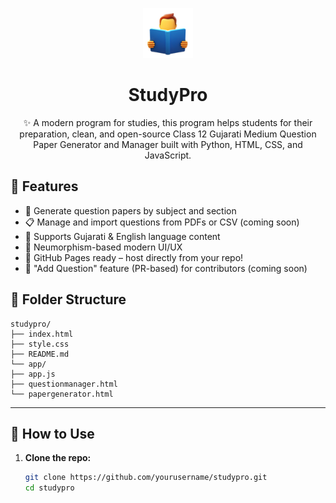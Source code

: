 <p align="center">
  <img src="assets/icon.png" alt="StudyPro Logo" height="80">
</p>

<strong>
<h1 align="center">StudyPro</h1>
</strong>

<p align="center">
  ✨ A modern program for studies, this program helps students for their preparation, clean, and open-source Class 12 Gujarati Medium Question Paper Generator and Manager built with Python, HTML, CSS, and JavaScript.
</p>

##

## 🌟 Features

- 📝 Generate question papers by subject and section
- 📋 Manage and import questions from PDFs or CSV (coming soon)
- 🧠 Supports Gujarati & English language content
- 💠 Neumorphism-based modern UI/UX
- 🧪 GitHub Pages ready – host directly from your repo!
- 🔁 "Add Question" feature (PR-based) for contributors (coming soon)


## 📁 Folder Structure
```
studypro/
├── index.html
├── style.css
├── README.md
└── app/
├── app.js
├── questionmanager.html
└── papergenerator.html
```
---

## 🚀 How to Use

1. **Clone the repo:**
   ```bash
   git clone https://github.com/yourusername/studypro.git
   cd studypro


